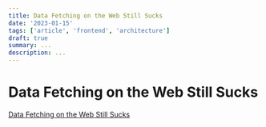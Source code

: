 ```yaml
---
title: Data Fetching on the Web Still Sucks
date: '2023-01-15'
tags: ['article', 'frontend', 'architecture']
draft: true
summary: ...
description: ...
---
```


# Data Fetching on the Web Still Sucks

[Data Fetching on the Web Still Sucks](https://performancejs.com/post/hde6a90/Data-Fetching-on-the-Web-Still-Sucks)
